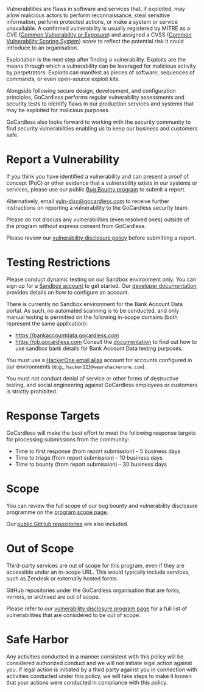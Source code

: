Vulnerabilities are flaws in software and services that, if exploited, may allow malicious actors to perform reconnaissance, steal sensitive information, perform protected actions, or make a system or service unavailable. A confirmed vulnerability is usually registered by MITRE as a CVE ([Common Vulnerability or Exposure](https://cve.mitre.org/)) and assigned a CVSS ([Common Vulnerability Scoring System](https://www.sans.org/blog/what-is-cvss/)) score to reflect the potential risk it could introduce to an organisation.

Exploitation is the next step after finding a vulnerability. Exploits are the means through which a vulnerability can be leveraged for malicious activity by perpetrators. Exploits can manifest as pieces of software, sequences of commands, or even open-source exploit kits.

Alongside following secure design, development, and configuration principles, GoCardless performs regular vulnerability assessments and security tests to identify flaws in our production services and systems that may be exploited for malicious purposes.

GoCardless also looks forward to working with the security community to find security vulnerabilities enabling us to keep our business and customers safe.

# Report a Vulnerability
If you think you have identified a vulnerability and can present a proof of concept (PoC) or other evidence that a vulnerability exists in our systems or services, please use our public [Bug Bounty program](https://hackerone.com/gocardless_bbp) to submit a report.

Alternatively, email [vuln-disc@gocardless.com](mailto:vuln-disc@gocardless.com) to receive further instructions on reporting a vulnerability to the GoCardless security team.

Please do not discuss any vulnerabilities (even resolved ones) outside of the program without express consent from GoCardless.

Please review our [vulnerability disclosure policy](https://hackerone.com/gocardless_bbp?view_policy=true) before submitting a report.

# Testing Restrictions
Please conduct dynamic testing on our Sandbox environment only. You can sign up for a [Sandbox account](https://manage-sandbox.gocardless.com/signup) to get started. Our [developer documentation](https://developer.gocardless.com/getting-started/introduction) provides details on how to configure an account.

There is currently no Sandbox environment for the Bank Account Data portal. As such, no automated scanning is to be conducted, and only manual testing is permitted on the following in-scope domains (both represent the same application):
* https://bankaccountdata.gocardless.com
* https://ob.gocardless.com
Consult the [documentation](https://developer.gocardless.com/bank-account-data/sandbox) to find out how to use sandbox bank details for Bank Account Data testing purposes.

You must use a [HackerOne email alias](https://docs.hackerone.com/hackers/hacker-email-alias.html) account for accounts configured in our environments (e.g., `hacker123@wearehackerone.com`).

You must not conduct denial of service or other forms of destructive testing, and social engineering against GoCardless employees or customers is strictly prohibited.

# Response Targets
GoCardless will make the best effort to meet the following response targets for processing submissions from the community:

* Time to first response (from report submission) - 5 business days
* Time to triage (from report submission) - 10 business days
* Time to bounty (from report submission) - 30 business days

# Scope
You can review the full scope of our bug bounty and vulnerability disclosure programme on the [program scope page](https://hackerone.com/gocardless_bbp/policy_scopes).

Our [public GitHub repositories](https://github.com/gocardless?q=&type=public&language=&sort=) are also included.

# Out of Scope
Third-party services are out of scope for this program, even if they are accessible under an in-scope URL. This would typically include services, such as Zendesk or externally hosted forms.

GitHub repositories under the GoCardless organisation that are forks, mirrors, or archived are out of scope.

Please refer to our [vulnerability disclosure program page](https://hackerone.com/gocardless_bbp?view_policy=true) for a full list of vulnerabilities that are considered to be out of scope.
 
# Safe Harbor
Any activities conducted in a manner consistent with this policy will be considered authorized conduct and we will not initiate legal action against you. If legal action is initiated by a third party against you in connection with activities conducted under this policy, we will take steps to make it known that your actions were conducted in compliance with this policy.

